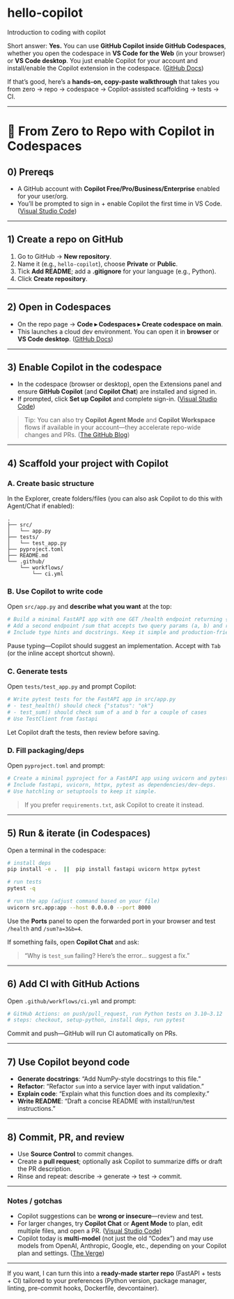 # hello-copilot
Introduction to coding with copilot

Short answer: **Yes.** You can use **GitHub Copilot inside GitHub Codespaces**, whether you open the codespace in **VS Code for the Web** (in your browser) or **VS Code desktop**. You just enable Copilot for your account and install/enable the Copilot extension in the codespace. ([GitHub Docs][1])

If that’s good, here’s a **hands-on, copy-paste walkthrough** that takes you from zero → repo → codespace → Copilot-assisted scaffolding → tests → CI.

---

# 🧪 From Zero to Repo with Copilot in Codespaces

## 0) Prereqs

* A GitHub account with **Copilot Free/Pro/Business/Enterprise** enabled for your user/org.
* You’ll be prompted to sign in + enable Copilot the first time in VS Code. ([Visual Studio Code][2])

---

## 1) Create a repo on GitHub

1. Go to GitHub → **New repository**.
2. Name it (e.g., `hello-copilot`), choose **Private** or **Public**.
3. Tick **Add README**; add a **.gitignore** for your language (e.g., Python).
4. Click **Create repository**.

---

## 2) Open in Codespaces

* On the repo page → **Code ▸ Codespaces ▸ Create codespace on main**.
* This launches a cloud dev environment. You can open it in **browser** or **VS Code desktop**. ([GitHub Docs][3])

---

## 3) Enable Copilot in the codespace

* In the codespace (browser or desktop), open the Extensions panel and ensure **GitHub Copilot** (and **Copilot Chat**) are installed and signed in.
* If prompted, click **Set up Copilot** and complete sign-in. ([Visual Studio Code][2])

> Tip: You can also try **Copilot Agent Mode** and **Copilot Workspace** flows if available in your account—they accelerate repo-wide changes and PRs. ([The GitHub Blog][4])

---

## 4) Scaffold your project with Copilot

### A. Create basic structure

In the Explorer, create folders/files (you can also ask Copilot to do this with Agent/Chat if enabled):

```
.
├── src/
│   └── app.py
├── tests/
│   └── test_app.py
├── pyproject.toml
├── README.md
└── .github/
    └── workflows/
        └── ci.yml
```

### B. Use Copilot to write code

Open `src/app.py` and **describe what you want** at the top:

```python
# Build a minimal FastAPI app with one GET /health endpoint returning {"status": "ok"}.
# Add a second endpoint /sum that accepts two query params (a, b) and returns their sum as JSON.
# Include type hints and docstrings. Keep it simple and production-friendly.
```

Pause typing—Copilot should suggest an implementation. Accept with `Tab` (or the inline accept shortcut shown).

### C. Generate tests

Open `tests/test_app.py` and prompt Copilot:

```python
# Write pytest tests for the FastAPI app in src/app.py
# - test_health() should check {"status": "ok"}
# - test_sum() should check sum of a and b for a couple of cases
# Use TestClient from fastapi
```

Let Copilot draft the tests, then review before saving.

### D. Fill packaging/deps

Open `pyproject.toml` and prompt:

```toml
# Create a minimal pyproject for a FastAPI app using uvicorn and pytest.
# Include fastapi, uvicorn, httpx, pytest as dependencies/dev-deps.
# Use hatchling or setuptools to keep it simple.
```

> If you prefer `requirements.txt`, ask Copilot to create it instead.

---

## 5) Run & iterate (in Codespaces)

Open a terminal in the codespace:

```bash
# install deps
pip install -e .  ||  pip install fastapi uvicorn httpx pytest

# run tests
pytest -q

# run the app (adjust command based on your file)
uvicorn src.app:app --host 0.0.0.0 --port 8000
```

Use the **Ports** panel to open the forwarded port in your browser and test `/health` and `/sum?a=3&b=4`.

If something fails, open **Copilot Chat** and ask:

> “Why is `test_sum` failing? Here’s the error… suggest a fix.”

---

## 6) Add CI with GitHub Actions

Open `.github/workflows/ci.yml` and prompt:

```yaml
# GitHub Actions: on push/pull_request, run Python tests on 3.10–3.12
# steps: checkout, setup-python, install deps, run pytest
```

Commit and push—GitHub will run CI automatically on PRs.

---

## 7) Use Copilot beyond code

* **Generate docstrings**: “Add NumPy-style docstrings to this file.”
* **Refactor**: “Refactor `sum` into a service layer with input validation.”
* **Explain code**: “Explain what this function does and its complexity.”
* **Write README**: “Draft a concise README with install/run/test instructions.”

---

## 8) Commit, PR, and review

* Use **Source Control** to commit changes.
* Create a **pull request**; optionally ask Copilot to summarize diffs or draft the PR description.
* Rinse and repeat: describe → generate → test → commit.

---

### Notes / gotchas

* Copilot suggestions can be **wrong or insecure**—review and test.
* For larger changes, try **Copilot Chat** or **Agent Mode** to plan, edit multiple files, and open a PR. ([Visual Studio Code][5])
* Copilot today is **multi-model** (not just the old “Codex”) and may use models from OpenAI, Anthropic, Google, etc., depending on your Copilot plan and settings. ([The Verge][6])

---

If you want, I can turn this into a **ready-made starter repo** (FastAPI + tests + CI) tailored to your preferences (Python version, package manager, linting, pre-commit hooks, Dockerfile, devcontainer).

[1]: https://docs.github.com/en/codespaces/reference/using-github-copilot-in-github-codespaces?utm_source=chatgpt.com "Using GitHub Copilot in GitHub Codespaces"
[2]: https://code.visualstudio.com/docs/copilot/setup?utm_source=chatgpt.com "Set up GitHub Copilot in VS Code"
[3]: https://docs.github.com/en/codespaces/guides?utm_source=chatgpt.com "Guides for Codespaces"
[4]: https://github.blog/changelog/2025-04-11-vscode-copilot-agent-mode-in-codespaces/?utm_source=chatgpt.com "VSCode Copilot agent mode in Codespaces"
[5]: https://code.visualstudio.com/docs/copilot/getting-started?utm_source=chatgpt.com "Get started with GitHub Copilot in VS Code"
[6]: https://www.theverge.com/2024/10/29/24282544/github-copilot-multi-model-anthropic-google-open-ai-github-spark-announcement?utm_source=chatgpt.com "GitHub Copilot will support models from Anthropic, Google, and OpenAI"

